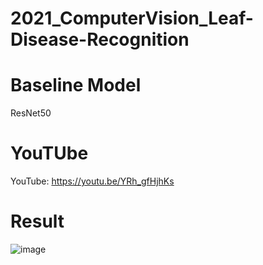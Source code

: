 # 2021_ComputerVision_Leaf-Disease-Recognition

# Baseline Model
ResNet50

# YouTUbe
YouTube: https://youtu.be/YRh_gfHjhKs

# Result
![image](https://user-images.githubusercontent.com/92420079/144710787-a6b0847e-008d-41ba-9b49-3404f0d5e8cc.png)
